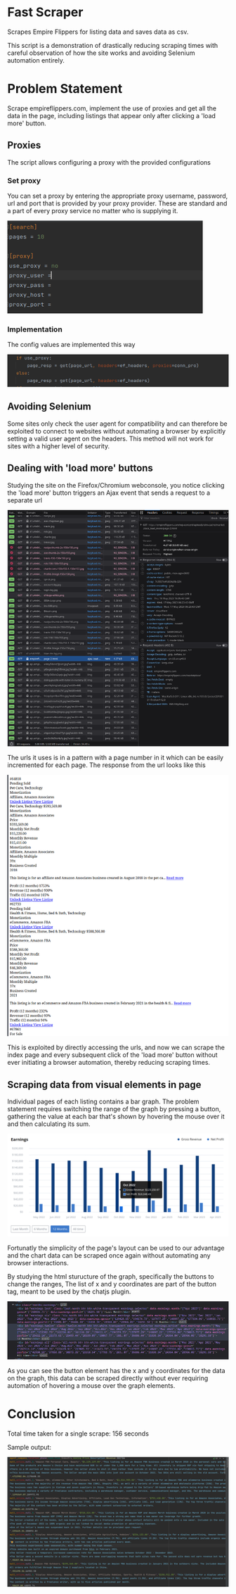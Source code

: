 # Fast Scraper
Scrapes Empire Flippers for listing data and saves data as csv.

This script is a demonstration of drastically reducing scraping times with careful observation of how the site works and avoiding Selenium automation entirely.

# Problem Statement
Scrape empireflippers.com, implement the use of proxies and get all the data in the page, including listings that appear only after clicking a 'load more' button.

## Proxies
The script allows configuring a proxy with the provided configurations 
### Set proxy 
You can set a proxy by entering the appropriate proxy username, password, url and port that is provided by your proxy provider. These are standard and a part of every proxy service no matter who is supplying it.


![Proxy config](./readme_images/proxy_config.png)
### Implementation
The config values are implemented this way 

![Proxy implementation](./readme_images/proxy_implement.png)

## Avoiding Selenium
Some sites only check the user agent for compatibility and can therefore be exploited to connect to websites without automating a browser by explicitly setting a valid user agent on the headers. This method will not work for sites with a higher level of security.

## Dealing with 'load more' buttons
Studying the site on the Firefox/Chromium webconsole, you notice clicking the 'load more' button triggers an Ajax event that sends a request to a separate url

![lm event](./readme_images/lm_event.png)

The urls it uses is in a pattern with a page number in it which can be easily incremented for each page. The response from the url looks like this

![lm response](./readme_images/lm_response.png)

This is exploited by directly accessing the urls, and now we can scrape the index page and every subsequent click of the 'load more' button without ever initiating a browser automation, thereby reducing scraping times.

## Scraping data from visual elements in page
Individual pages of each listing contains a bar graph. The problem statement requires switching the range of the graph by pressing a button, gathering the value at each bar that's shown by hovering the mouse over it and then calculating its sum.

![graph show](./readme_images/graph_show.png)

Fortunatly the simplicity of the page's layout can be used to our advantage and the chart data can be scraped once again without automating any browser interactions.

By studying the html sturucture of the graph, specifically the buttons to change the ranges, The list of x and y coordinates are part of the button tag, meant to be used by the chatjs plugin.

![graph data](./readme_images/graph_data.png)

As you can see the button element has the x and y coordinates for the data on the graph, this data can be scraped directly without ever requiring automation of hovering a mouse over the graph elements.

# Conclusion
Total time taken for a single scrape: 156 seconds


Sample output:

![csv output](./readme_images/sample_output.png)